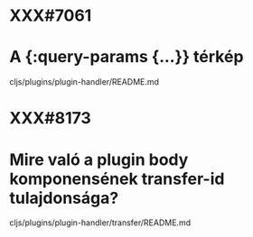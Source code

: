 
# XXX#7061
# A {:query-params {...}} térkép
  cljs/plugins/plugin-handler/README.md



# XXX#8173
# Mire való a plugin body komponensének transfer-id tulajdonsága?
  cljs/plugins/plugin-handler/transfer/README.md
